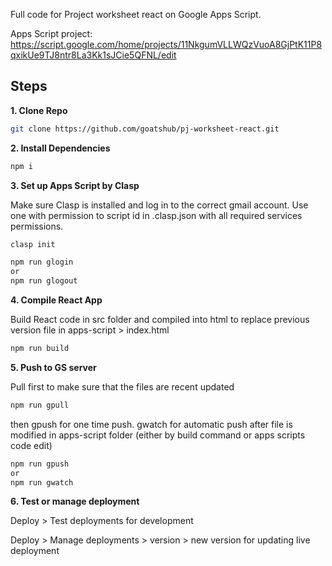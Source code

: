 Full code for Project worksheet react on Google Apps Script.

Apps Script project: https://script.google.com/home/projects/11NkgumVLLWQzVuoA8GjPtK11P8qxikUe9TJ8ntr8La3Kk1sJCie5QFNL/edit

## Steps

**1. Clone Repo**

```bash
git clone https://github.com/goatshub/pj-worksheet-react.git
```

**2. Install Dependencies**

```bash
npm i
```

**3. Set up Apps Script by Clasp**

Make sure Clasp is installed and log in to the correct gmail account.
Use one with permission to script id in .clasp.json with all required services permissions.

```bash
clasp init

npm run glogin
or
npm run glogout
```

**4. Compile React App**

Build React code in src folder and compiled into html to replace previous version file in apps-script > index.html

```bash
npm run build
```

**5. Push to GS server**

Pull first to make sure that the files are recent updated

```bash
npm run gpull
```

then gpush for one time push. gwatch for automatic push after file is modified in apps-script folder
(either by build command or apps scripts code edit)

```bash
npm run gpush
or
npm run gwatch
```

**6. Test or manage deployment**

Deploy > Test deployments for development

Deploy > Manage deployments > version > new version for updating live deployment
